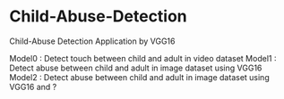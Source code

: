 # Child-Abuse-Detection
Child-Abuse Detection Application by VGG16

Model0 : Detect touch between child and adult in video dataset
Model1 : Detect abuse between child and adult in image dataset using VGG16
Model2 : Detect abuse between child and adult in image dataset using VGG16 and ?

